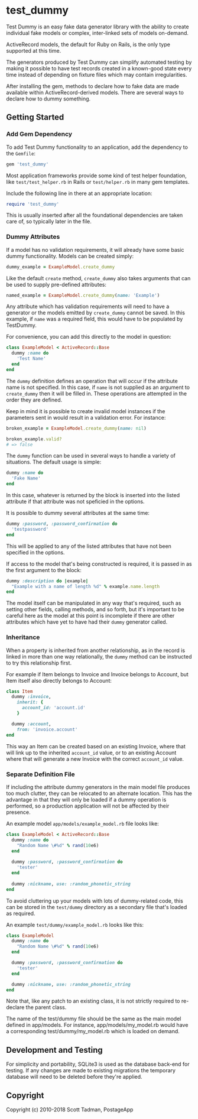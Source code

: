 # test_dummy

Test Dummy is an easy fake data generator library with the ability to create
individual fake models or complex, inter-linked sets of models on-demand.

ActiveRecord models, the default for Ruby on Rails, is the only type supported
at this time.

The generators produced by Test Dummy can simplify automated testing by making
it possible to have test records created in a known-good state every time
instead of depending on fixture files which may contain irregularities.

After installing the gem, methods to declare how to fake data are made
available within ActiveRecord-derived models. There are several ways to
declare how to dummy something.

## Getting Started

### Add Gem Dependency

To add Test Dummy functionality to an application, add the dependency to the
`Gemfile`:

```ruby
gem 'test_dummy'
```

Most application frameworks provide some kind of test helper foundation,
like `test/test_helper.rb` in Rails or `test/helper.rb` in many gem templates.

Include the following line in there at an appropriate location:

```ruby
require 'test_dummy'
```

This is usually inserted after all the foundational dependencies are taken
care of, so typically later in the file.

### Dummy Attributes

If a model has no validation requirements, it will already have some basic
dummy functionality. Models can be created simply:

```ruby
dummy_example = ExampleModel.create_dummy
```

Like the default `create` method, `create_dummy` also takes arguments that
can be used to supply pre-defined attributes:

```ruby
named_example = ExampleModel.create_dummy(name: 'Example')
```

Any attribute which has validation requirements will need to have a generator
or the models emitted by `create_dummy` cannot be saved. In this example,
if `name` was a required field, this would have to be populated by TestDummy.

For convenience, you can add this directly to the model in question:

```ruby
class ExampleModel < ActiveRecord::Base
  dummy :name do
    'Test Name'
  end
end
```

The `dummy` definition defines an operation that will occur if the attribute
name is not specified. In this case, if `name` is not supplied as an argument
to `create_dummy` then it will be filled in. These operations are attempted in
the order they are defined.

Keep in mind it is possible to create invalid model instances if the parameters
sent in would result in a validation error. For instance:

```ruby
broken_example = ExampleModel.create_dummy(name: nil)

broken_example.valid?
# => false
```

The `dummy` function can be used in several ways to handle a variety of
situations. The default usage is simple:

```ruby
dummy :name do
  'Fake Name'
end
```

In this case, whatever is returned by the block is inserted into the listed
attribute if that attribute was not speficied in the options.

It is possible to dummy several attributes at the same time:

```ruby
dummy :password, :password_confirmation do
  'testpassword'
end
```
This will be applied to any of the listed attributes that have not been
specified in the options.

If access to the model that's being constructed is required, it is passed in
as the first argument to the block:

```ruby
dummy :description do |example|
  "Example with a name of length %d" % example.name.length
end
```
The model itself can be manipulated in any way that's required, such as setting
other fields, calling methods, and so forth, but it's important to be careful
here as the model at this point is incomplete if there are other attributes
which have yet to have had their `dummy` generator called.

### Inheritance

When a property is inherited from another relationship, as in the record is
linked in more than one way relationally, the `dummy` method can be instructed
to try this relationship first.

For example if Item belongs to Invoice and Invoice belongs to Account, but
Item itself also directly belongs to Account:

```ruby
class Item
  dummy :invoice,
    inherit: {
      account_id: 'account.id'
    }

  dummy :account,
    from: 'invoice.account'
end
```
This way an Item can be created based on an existing Invoice, where that will
link up to the inherited `account_id` value, or to an existing Account where
that will generate a new Invoice with the correct `account_id` value.

### Separate Definition File

If including the attribute dummy generators in the main model file produces
too much clutter, they can be relocated to an alternate location. This has the
advantage in that they will only be loaded if a dummy operation is performed,
so a production application will not be affected by their presence.

An example model `app/models/example_model.rb` file looks like:

```ruby
class ExampleModel < ActiveRecord::Base
  dummy :name do
    "Random Name \#%d" % rand(10e6)
  end
  
  dummy :password, :password_confirmation do
    'tester'
  end
  
  dummy :nickname, use: :random_phonetic_string
end
```

To avoid cluttering up your models with lots of dummy-related code, this can
be stored in the `test/dummy` directory as a secondary file that's loaded as
required.

An example `test/dummy/example_model.rb` looks like this:

```ruby
class ExampleModel
  dummy :name do
    "Random Name \#%d" % rand(10e6)
  end

  dummy :password, :password_confirmation do
    'tester'
  end

  dummy :nickname, use: :random_phonetic_string
end
```

Note that, like any patch to an existing class, it is not strictly required to
re-declare the parent class.

The name of the test/dummy file should be the same as the main model
defined in app/models. For instance, app/models/my_model.rb would have a
corresponding test/dummy/my_model.rb which is loaded on demand.

## Development and Testing

For simplicity and portability, SQLite3 is used as the database back-end for
testing. If any changes are made to existing migrations the temporary database
will need to be deleted before they're applied.

## Copyright

Copyright (c) 2010-2018 Scott Tadman, PostageApp
